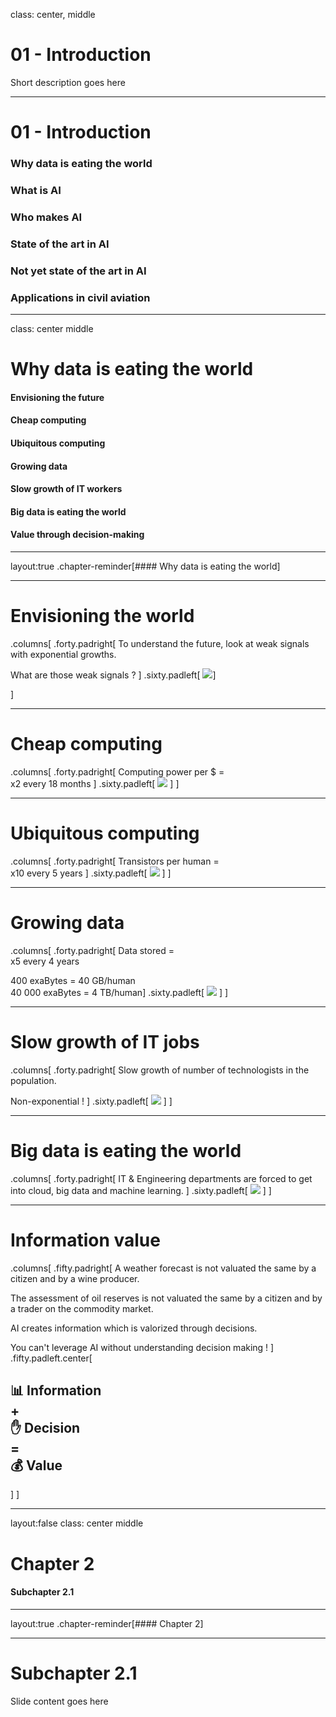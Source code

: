 class: center, middle

# 01 - Introduction

Short description goes here

---
# 01 - Introduction

### Why data is eating the world
### What is AI
### Who makes AI
### State of the art in AI
### Not yet state of the art in AI
### Applications in civil aviation

---
class: center middle
# Why data is eating the world

#### Envisioning the future
#### Cheap computing
#### Ubiquitous computing
#### Growing data
#### Slow growth of IT workers
#### Big data is eating the world
#### Value through decision-making

---
layout:true
.chapter-reminder[#### Why data is eating the world]

---
# Envisioning the world

.columns[
.forty.padright[
To understand the future, look at weak signals with exponential growths.

What are those weak signals ?
]
.sixty.padleft[
![](images/exponential_laws_perception.jpg)]

]

---
# Cheap computing
.columns[
.forty.padright[
Computing power per $ = </br>
x2 every 18 months
]
.sixty.padleft[
![](images/moores_law.png)
]
]

---
# Ubiquitous computing

.columns[
.forty.padright[
Transistors per human = </br>
x10 every 5 years
]
.sixty.padleft[
![](images/transistors_per_human.png)
]
]

---
# Growing data

.columns[
.forty.padright[
Data stored = </br>
x5 every 4 years

400 exaBytes = 40 GB/human </br>
40 000 exaBytes = 4 TB/human]
.sixty.padleft[
![](images/data_growth.png)
]
]

---
# Slow growth of IT jobs

.columns[
.forty.padright[
Slow growth of number of technologists in the population.

Non-exponential !
]
.sixty.padleft[
![](images/IT_professionals_as_share_of_population.png)
]
]

---
# Big data is eating the world

.columns[
.forty.padright[
IT & Engineering departments are forced to get into cloud, big data and machine learning.
]
.sixty.padleft[
![](images/big_data_is_eating_the_world.png)
]
]

---
# Information value

.columns[
.fifty.padright[
A weather forecast is not valuated the same by a citizen and by a wine producer.

The assessment of oil reserves is not valuated the same by a citizen and by a trader on the commodity market.

AI creates information which is valorized through decisions.

You can't leverage AI without understanding decision making !
]
.fifty.padleft.center[
## 📊 Information </br>+ </br>✋ Decision </br>= </br>💰 Value
]
]

---
layout:false
class: center middle
# Chapter 2

#### Subchapter 2.1

---
layout:true
.chapter-reminder[#### Chapter 2]

---
# Subchapter 2.1

Slide content goes here
